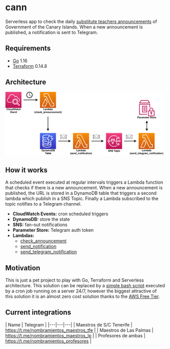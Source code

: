 # cann

Serverless app to check the daily [substitute teachers announcements](https://www.gobiernodecanarias.org/educacion/web/personal/docente/oferta/interinos-sustitutos/nombramientos_diarios/) of Government of the Canary Islands. When a new announcement is published, a notification is sent to Telegram.

## Requirements

- [Go](https://golang.org) 1.16
- [Terraform](https://www.terraform.io) 0.14.8

## Architecture

![Diagram](docs/img/cann-architecture.png)

## How it works

A scheduled event executed at regular intervals triggers a Lambda function that
checks if there is a new announcement. When a new announcement is published, the
URL is stored in a DynamoDB table that triggers a second lambda which publish in a
SNS Topic. Finally a Lambda subscribed to the topic notifies to a Telegram channel.

- **CloudWatch Events:** cron scheduled triggers
- **DynamoDB:** store the state
- **SNS:** fan-out notifications
- **Parameter Store:** Telegram auth token
- **Lambdas:**
  - [check_announcement](lambda/check_announcement/main.go)
  - [send_notification](lambda/send_notification/main.go)
  - [send_telegram_notification](lambda/send_telegram_notification/main.go)


## Motivation

This is just a pet project to play with Go, Terraform and Serverless architecture. This solution can be replaced by a [simple bash script](https://github.com/Madh93/dockerfiles/blob/master/nombramiento-maestros/nombramiento-maestros.sh) executed by a cron job running on a server 24/7, however the biggest attractive of this solution it is an almost zero cost solution thanks to the [AWS Free Tier](https://aws.amazon.com/free).

## Current integrations

| Name | Telegram |
|---|---|---|
| Maestros de S/C Tenerife | https://t.me/nombramientos_maestros_tfe |
| Maestros de Las Palmas | https://t.me/nombramientos_maestros_lp |
| Profesores de ambas | https://t.me/nombramientos_profesores |
